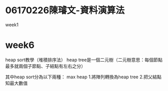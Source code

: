 # 06170226陳璿文-資料演算法

week1








# week6
heap sort教學（堆積排序法）
heap tree是一個二元樹（二元樹意思：每個節點最多就兩個子節點、子結點有左右之分）

其中heap sort分為以下兩種：
max heap
1.將陣列轉換為heap tree
2.把父結點知最大數值

